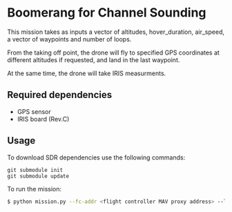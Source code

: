 # Boomerang for Channel Sounding

This mission takes as inputs a vector of altitudes, hover_duration, air_speed, a vector of waypoints and number of loops.

From the taking off point, the drone will fly to specified GPS coordinates at different altitudes if requested, and land in the last waypoint.

At the same time, the drone will take IRIS measurments.

## Required dependencies

* GPS sensor
* IRIS board (Rev.C)

## Usage
To download SDR dependencies use the following commands:

```
git submodule init
git submodule update
```

To run the mission:

```bash
$ python mission.py --fc-addr <flight controller MAV proxy address> --log-file <name of output log file>
```
